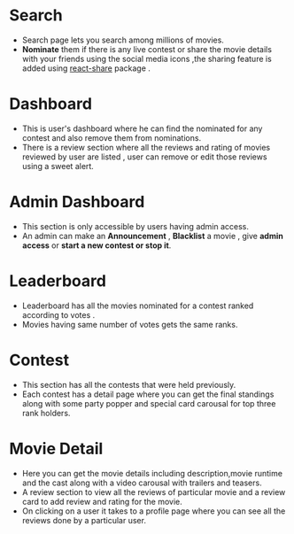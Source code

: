 # Search

- Search page lets you search among millions of movies.
- **Nominate** them if there is any live contest or share the movie details with your friends using the social media icons ,the sharing feature is added using [react-share](http://https://www.npmjs.com/package/react-share "react-share") package .

# Dashboard

- This is user's dashboard where he can find the nominated for any contest and also remove them from nominations.
- There is a  review section where all the reviews and rating of movies reviewed by user are listed , user can remove or edit those reviews using a sweet alert.

# Admin Dashboard

- This section is only accessible by users having admin access.
- An admin can make an **Announcement** , **Blacklist** a movie , give **admin access** or **start a new contest or stop it**.

# Leaderboard

- Leaderboard has all the movies nominated for a contest ranked according to votes . 
- Movies having same number of votes gets the same ranks.

# Contest 

- This section has all the contests that were held previously.
- Each contest has a detail page where you can get the final standings along with some party popper and special card carousal  for top three rank holders.

# Movie Detail

- Here you can get the movie details including description,movie runtime and the cast along with a video carousal with trailers and teasers.
- A review section to view all the reviews of particular movie and a review card to add review and rating for the movie.
- On clicking on a user it takes to a profile page where you can see all the reviews done by a particular user.
